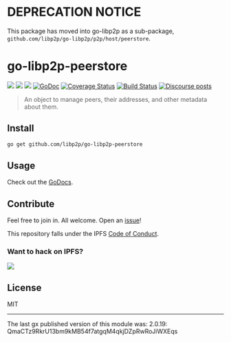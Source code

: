 # DEPRECATION NOTICE

This package has moved into go-libp2p as a sub-package, `github.com/libp2p/go-libp2p/p2p/host/peerstore`.


# go-libp2p-peerstore
[![](https://img.shields.io/badge/made%20by-Protocol%20Labs-blue.svg?style=flat-square)](https://protocol.ai)
[![](https://img.shields.io/badge/project-libp2p-yellow.svg?style=flat-square)](https://libp2p.io/)
[![](https://img.shields.io/badge/freenode-%23libp2p-yellow.svg?style=flat-square)](http://webchat.freenode.net/?channels=%23libp2p)
[![GoDoc](https://godoc.org/github.com/libp2p/go-libp2p-peerstore?status.svg)](https://godoc.org/github.com/libp2p/go-libp2p-peerstore)
[![Coverage Status](https://coveralls.io/repos/github/libp2p/go-libp2p-peerstore/badge.svg?branch=master)](https://coveralls.io/github/libp2p/go-libp2p-peerstore?branch=master)
[![Build Status](https://travis-ci.org/libp2p/go-libp2p-peerstore.svg?branch=master)](https://travis-ci.org/libp2p/go-libp2p-peerstore)
[![Discourse posts](https://img.shields.io/discourse/https/discuss.libp2p.io/posts.svg)](https://discuss.libp2p.io)

> An object to manage peers, their addresses, and other metadata about them.

## Install

```sh
go get github.com/libp2p/go-libp2p-peerstore
```

## Usage

Check out the [GoDocs](https://godoc.org/github.com/libp2p/go-libp2p-peerstore).

## Contribute

Feel free to join in. All welcome. Open an [issue](https://github.com/ipfs/go-libp2p-peerstore/issues)!

This repository falls under the IPFS [Code of Conduct](https://github.com/ipfs/community/blob/master/code-of-conduct.md).

### Want to hack on IPFS?

[![](https://cdn.rawgit.com/jbenet/contribute-ipfs-gif/master/img/contribute.gif)](https://github.com/ipfs/community/blob/master/CONTRIBUTING.md)

## License
MIT

---

The last gx published version of this module was: 2.0.19: QmaCTz9RkrU13bm9kMB54f7atgqM4qkjDZpRwRoJiWXEqs
